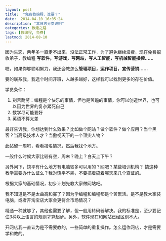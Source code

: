 ```yaml
---
layout: post
title:  "免费教编程，谁要？"
date:  2014-04-10 16:05:24
description: "本日志分类说明"
categories: 敦煌之路
tags: [教编程, 免费]
lastmod: 2014-08-10
--- 
```


因为失恋，两年多一直走不出来，没法正常工作，为了避免继续浪费，现在免费招收弟子，教编程 **写软件，写游戏，写网站，写人工智能，写机械智能操控……**


嗯，如果你够聪明努力，我还会教怎么**管理项目，运作项目，宣传营销……**


要的联系我，我选个时间开班，人越多越好，这样我可以找到更多的存在价值。

学员条件：

1. 刻苦耐劳：编程是个快乐的事情，但也是苦逼的事情，你可以创造世界，也可以因为世界的复杂累死自己
2. 数学尽可能要好
3. 英语不算太差

最好告诉我，你想达到什么效果？比如做个网站？做个软件？做个应用？当个黑客？当高级技术人才？当傲视天下的一个顶尖人物？

此帖留一周吧，看看报名情况，然后我找个地方。

一般什么时候大家比较有空，周末？晚上？白天上下午？


另外问下，饶平有什么地方有电脑较多可以用的？网吧？某些培训机构？
搞这种教学需要办什么证么？我对饶平不熟，不要搞着搞着哪天来几个查证的。


根据大家的基础情况，初步计划先教大家做网站吧。 


我不知道是不是太曲高和寡了？因为学编程和编程都是个苦累活。是不是教大家装电脑，或者开淘宝店大家会更符合市场情况？


精通一种就够了，其他也需要了解，但一般用转码器解决。我的标准是，至少要记住3种以上语言的规则才算起步。另外，软件现在和网站已经区别不大。


开网店我一直认为是不需要教的，一些简单的重复操作。怎么运作网店，才是需要学和教的。





